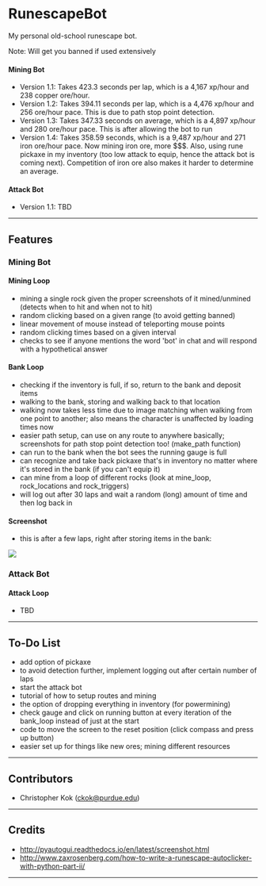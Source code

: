 # RunescapeBot

My personal old-school runescape bot.

Note: Will get you banned if used extensively 

#### Mining Bot
- Version 1.1: Takes 423.3 seconds per lap, which is a 4,167 xp/hour and 238 copper ore/hour.
- Version 1.2: Takes 394.11 seconds per lap, which is a 4,476 xp/hour and 256 ore/hour pace. This is due to path stop point detection. 
- Version 1.3: Takes 347.33 seconds on average, which is a 4,897 xp/hour and 280 ore/hour pace. This is after allowing the bot to run
- Version 1.4: Takes 358.59 seconds, which is a 9,487 xp/hour and 271 iron ore/hour pace. Now mining iron ore, more $$$. Also, using rune pickaxe in my inventory (too low attack to equip, hence the attack bot is coming next). Competition of iron ore also makes it harder to determine an average. 

#### Attack Bot
- Version 1.1: TBD

---

## Features

### Mining Bot

#### Mining Loop
- mining a single rock given the proper screenshots of it mined/unmined (detects when to hit and when not to hit)
- random clicking based on a given range (to avoid getting banned)
- linear movement of mouse instead of teleporting mouse points 
- random clicking times based on a given interval 
- checks to see if anyone mentions the word 'bot' in chat and will respond with a hypothetical answer

#### Bank Loop
- checking if the inventory is full, if so, return to the bank and deposit items
- walking to the bank, storing and walking back to that location
- walking now takes less time due to image matching when walking from one point to another; also means the character is unaffected by loading times now
- easier path setup, can use on any route to anywhere basically; screenshots for path stop point detection too! (make_path function)
- can run to the bank when the bot sees the running gauge is full
- can recognize and take back pickaxe that's in inventory no matter where it's stored in the bank (if you can't equip it)
- can mine from a loop of different rocks (look at mine_loop, rock_locations and rock_triggers)
- will log out after 30 laps and wait a random (long) amount of time and then log back in 

#### Screenshot
- this is after a few laps, right after storing items in the bank:
<img src="https://github.com/chriskok/RunescapeBot/blob/master/screenshot1.PNG">

### Attack Bot

#### Attack Loop
- TBD

---

## To-Do List
- add option of pickaxe
- to avoid detection further, implement logging out after certain number of laps
- start the attack bot
- tutorial of how to setup routes and mining
- the option of dropping everything in inventory (for powermining)
- check gauge and click on running button at every iteration of the bank_loop instead of just at the start
- code to move the screen to the reset position (click compass and press up button)
- easier set up for things like new ores; mining different resources

---

## Contributors
- Christopher Kok (<ckok@purdue.edu>)

---

## Credits
- http://pyautogui.readthedocs.io/en/latest/screenshot.html
- <http://www.zaxrosenberg.com/how-to-write-a-runescape-autoclicker-with-python-part-ii/>

---
